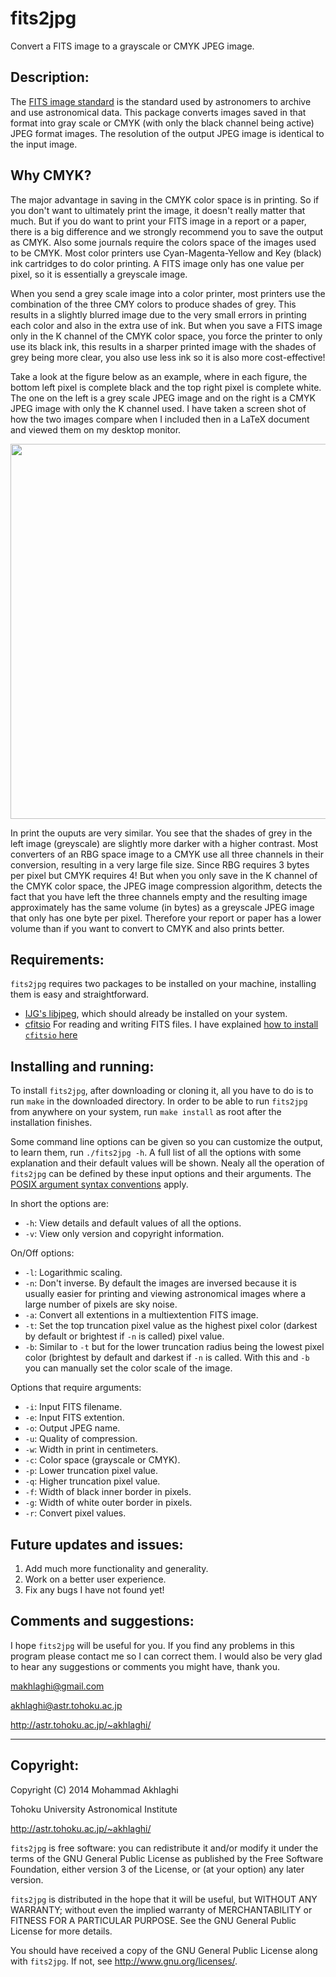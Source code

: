 fits2jpg
=========

Convert a FITS image to a grayscale or CMYK JPEG image.

Description:
------------

The [FITS image
standard](https://heasarc.gsfc.nasa.gov/docs/heasarc/fits.html) is the
standard used by astronomers to archive and use astronomical
data. This package converts images saved in that format into gray
scale or CMYK (with only the black channel being active) JPEG format
images. The resolution of the output JPEG image is identical to the 
input image.

Why CMYK?
---------

The major advantage in saving in the CMYK color space is in printing.
So if you don't want to ultimately print the image, it doesn't really
matter that much. But if you do want to print your FITS image in a
report or a paper, there is a big difference and we strongly recommend
you to save the output as CMYK. Also some journals require the colors
space of the images used to be CMYK. Most color printers use
Cyan-Magenta-Yellow and Key (black) ink cartridges to do color
printing. A FITS image only has one value per pixel, so it is
essentially a greyscale image.

When you send a grey scale image into a color printer, most printers
use the combination of the three CMY colors to produce shades of
grey. This results in a slightly blurred image due to the very small
errors in printing each color and also in the extra use of ink. But
when you save a FITS image only in the K channel of the CMYK color
space, you force the printer to only use its black ink, this results
in a sharper printed image with the shades of grey being more clear,
you also use less ink so it is also more cost-effective! 

Take a look at the figure below as an example, where in each figure,
the bottom left pixel is complete black and the top right pixel is
complete white. The one on the left is a grey scale JPEG image and on
the right is a CMYK JPEG image with only the K channel used.  I have
taken a screen shot of how the two images compare when I included then
in a LaTeX document and viewed them on my desktop monitor.

<img src="https://raw.githubusercontent.com/makhlaghi/fits2jpg/master/doc/fits2jpg-figures/grey_CMYK_comp.png" width=600/>

In print the ouputs are very similar. You see that the shades of grey
in the left image (greyscale) are slightly more darker with a higher
contrast. Most converters of an RBG space image to a CMYK use all
three channels in their conversion, resulting in a very large file
size. Since RBG requires 3 bytes per pixel but CMYK requires 4! But
when you only save in the K channel of the CMYK color space, the JPEG
image compression algorithm, detects the fact that you have left the
three channels empty and the resulting image approximately has the
same volume (in bytes) as a greyscale JPEG image that only has one
byte per pixel. Therefore your report or paper has a lower volume than
if you want to convert to CMYK and also prints better.

Requirements:
------------
`fits2jpg` requires two packages to be installed on your
machine, installing them is easy and straightforward. 

- [IJG's libjpeg](http://www.ijg.org/), which should already be
  installed  on your system.
- [cfitsio](http://heasarc.nasa.gov/fitsio/fitsio.html) For
  reading and writing FITS files. I have explained [how to install
  `cfitsio` here](http://www.astr.tohoku.ac.jp/~akhlaghi/cfitsiowcslibinstall.html)


Installing and running:
------------
 
To install `fits2jpg`, after downloading or cloning it, all you have
to do is to run `make` in the downloaded directory. In order to be
able to run `fits2jpg` from anywhere on your system, run `make
install` as root after the installation finishes.

Some command line options can be given so you can customize the
output, to learn them, run `./fits2jpg -h`.  A full list of all the
options with some explanation and their default values will be shown.
Nealy all the operation of `fits2jpg` can be defined by these input
options and their arguments.  The [POSIX argument syntax
conventions](http://www.gnu.org/software/libc/manual/html_node/Argument-Syntax.html#Argument-Syntax) apply.

In short the options are:
* `-h`: View details and default values of all the options.
* `-v`: View only version and copyright information.

On/Off options:
* `-l`: Logarithmic scaling.
* `-n`: Don't inverse. By default the images are inversed 
        because it is usually easier for printing and 
	viewing astronomical images where a large number of 
	pixels are sky noise.
* `-a`: Convert all extentions in a multiextention FITS image.
* `-t`: Set the top truncation pixel value as the highest pixel 
        color (darkest by default or brightest if `-n` is 
        called) pixel value.
* `-b`: Similar to `-t` but for the lower truncation radius being
        the lowest pixel color (brightest by default and darkest
        if `-n` is called. With this and `-b` you can manually
        set the color scale of the image.

Options that require arguments:
* `-i`: Input FITS filename.
* `-e`: Input FITS extention.
* `-o`: Output JPEG name.
* `-u`: Quality of compression.
* `-w`: Width in print in centimeters.
* `-c`: Color space (grayscale or CMYK).
* `-p`: Lower truncation pixel value.
* `-q`: Higher truncation pixel value.
* `-f`: Width of black inner border in pixels.
* `-g`: Width of white outer border in pixels.
* `-r`: Convert pixel values.

Future updates and issues:
------------
1. Add much more functionality and generality.
2. Work on a better user experience.
3. Fix any bugs I have not found yet!

Comments and suggestions:
----------------------------------------

I hope `fits2jpg` will be useful for you. If you find any problems in
this program please contact me so I can correct them. I would also be
very glad to hear any suggestions or comments you might have, thank
you.

makhlaghi@gmail.com 

akhlaghi@astr.tohoku.ac.jp

http://astr.tohoku.ac.jp/~akhlaghi/

----------------------------------------
Copyright:
----------------------------------------
Copyright (C) 2014 Mohammad Akhlaghi

Tohoku University Astronomical Institute

http://astr.tohoku.ac.jp/~akhlaghi/

`fits2jpg` is free software: you can redistribute it and/or modify
it under the terms of the GNU General Public License as published by
the Free Software Foundation, either version 3 of the License, or
(at your option) any later version.

`fits2jpg` is distributed in the hope that it will be useful,
but WITHOUT ANY WARRANTY; without even the implied warranty of
MERCHANTABILITY or FITNESS FOR A PARTICULAR PURPOSE.  See the
GNU General Public License for more details.

You should have received a copy of the GNU General Public License
along with `fits2jpg`.  If not, see <http://www.gnu.org/licenses/>.
